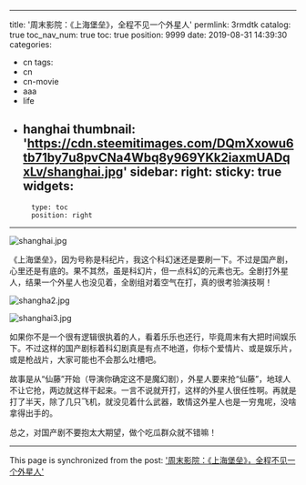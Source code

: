 
---
title: '周末影院：《上海堡垒》，全程不见一个外星人'
permlink: 3rmdtk
catalog: true
toc_nav_num: true
toc: true
position: 9999
date: 2019-08-31 14:39:30
categories:
- cn
tags:
- cn
- cn-movie
- aaa
- life
- hanghai
thumbnail: 'https://cdn.steemitimages.com/DQmXxowu6tb71by7u8pvCNa4Wbq8y969YKk2iaxmUADqxLv/shanghai.jpg'
sidebar:
    right:
        sticky: true
widgets:
    -
        type: toc
        position: right
---


![shanghai.jpg](https://cdn.steemitimages.com/DQmXxowu6tb71by7u8pvCNa4Wbq8y969YKk2iaxmUADqxLv/shanghai.jpg)

《上海堡垒》，因为号称是科纪片，我这个科幻迷还是要刷一下。不过是国产剧，心里还是有底的。果不其然，虽是科幻片，但一点科幻的元素也无。全剧打外星人，结果一个外星人也没见着，全剧组对着空气在打，真的很考验演技啊！

![shangha2.jpg](https://cdn.steemitimages.com/DQmcANPxxQYXtpR5hveNLHTX82wBNsWBiPwwdnB2kgYy8B5/shangha2.jpg)

![shanghai3.jpg](https://cdn.steemitimages.com/DQmRSM2kp3govUzwzaBN3ggXFuAaQhWXuwjgfDRZ6Ff9Rf3/shanghai3.jpg)

如果你不是一个很有逻辑很执着的人，看着乐乐也还行，毕竟周末有大把时间娱乐下。不过这样的国产剧标着科幻剧真是有点不地道，你标个爱情片、或是娱乐片，或是枪战片，大家可能也不会那么吐槽吧。

故事是从“仙藤”开始（导演你确定这不是魔幻剧），外星人要来抢“仙藤”，地球人不让它抢，两边就这样干起来。一言不说就开打，这样的外星人很任性啊。再就是打了半天，除了几只飞机，就没见着什么武器，敢情这外星人也是一穷鬼呢，没啥拿得出手的。

总之，对国产剧不要抱太大期望，做个吃瓜群众就不错嘛！

- - -

This page is synchronized from the post: ['周末影院：《上海堡垒》，全程不见一个外星人'](https://steemit.com/@lemooljiang/3rmdtk)

